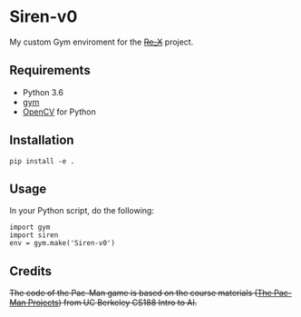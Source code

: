 # Siren-v0
My custom Gym enviroment for the <del>[Re_X](https://github.com/AXU9513/Re_X)</del> project.

## Requirements
- Python 3.6
- [gym](https://gym.openai.com)
- [OpenCV](https://opencv.org) for Python

## Installation
```
pip install -e .
```

## Usage
In your Python script, do the following:
```
import gym
import siren
env = gym.make('Siren-v0')
```

## Credits
<del>The code of the Pac-Man game is based on the course materials ([The Pac-Man Projects](http://ai.berkeley.edu/project_overview.html)) from UC Berkeley CS188 Intro to AI.</del>